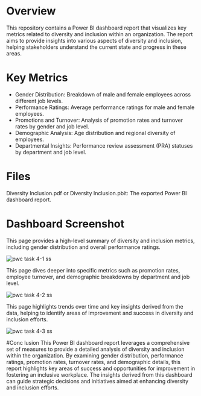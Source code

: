 
# Overview
This repository contains a Power BI dashboard report that visualizes key metrics related to diversity and inclusion within an organization. The report aims to provide insights into various aspects of diversity and inclusion, helping stakeholders understand the current state and progress in these areas.

# Key Metrics
- Gender Distribution: Breakdown of male and female employees across different job levels.
- Performance Ratings: Average performance ratings for male and female employees.
- Promotions and Turnover: Analysis of promotion rates and turnover rates by gender and job level.
- Demographic Analysis: Age distribution and regional diversity of employees.
- Departmental Insights: Performance review assessment (PRA) statuses by department and job level.

# Files
Diversity Inclusion.pdf or Diversity Inclusion.pbit: The exported Power BI dashboard report.

# Dashboard Screenshot
This page provides a high-level summary of diversity and inclusion metrics, including gender distribution and overall performance ratings.

![pwc task 4-1 ss](https://github.com/akashay-h/PwC-Power-BI-Virtual-Intership/assets/108322864/40bc4483-4da9-4d80-bde2-285f14c3ecc8)

This page dives deeper into specific metrics such as promotion rates, employee turnover, and demographic breakdowns by department and job level.

![pwc task 4-2 ss](https://github.com/akashay-h/PwC-Power-BI-Virtual-Intership/assets/108322864/b6f66ff2-e601-4751-9ea5-31a6f93021aa)

This page highlights trends over time and key insights derived from the data, helping to identify areas of improvement and success in diversity and inclusion efforts.

![pwc task 4-3 ss](https://github.com/akashay-h/PwC-Power-BI-Virtual-Intership/assets/108322864/4812c313-10d6-4f29-a711-a83df409a911)

#Conc lusion
This Power BI dashboard report leverages a comprehensive set of measures to provide a detailed analysis of diversity and inclusion within the organization. By examining gender distribution, performance ratings, promotion rates, turnover rates, and demographic details, this report highlights key areas of success and opportunities for improvement in fostering an inclusive workplace. The insights derived from this dashboard can guide strategic decisions and initiatives aimed at enhancing diversity and inclusion efforts.
